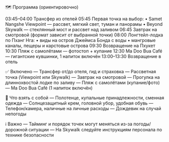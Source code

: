 🗺️ Программа (ориентировочно)

03:45–04:00 Трансфер из отелей
05:45 Первая точка на выбор:
      • Samet Nangshe Viewpoint — рассвет, мягкий свет, туман и панорамы
      • Beyond Skywalk — стеклянный мост и рассвет над заливом
06:45 Завтрак на смотровой (формат зависит от выбранной точки)
08:00 Лонгтейл-лодка по Пханг Нга:
      • виды на остров Джеймса Бонда с воды
      • мангровые каналы, пещеры и карстовые острова
09:30 Возвращение на Пхукет
10:30 Пляж с самолётами — фотостоп + купание
12:30 Ma Doo Bua Café — гигантские кувшинки, 1 напиток включён
13:00–13:30 Возвращение в отель

✅ Включено
— Трансфер от/до отеля, гид и страховка
— Рассветная точка (Viewpoint или Skywalk)
— Завтрак на смотровой
— Прогулка на длиннохвостой лодке по заливу
— Пляж с самолётами (купание/фото)
— Ma Doo Bua Café (1 напиток включён)

🎒 Что взять с собой
— Полотенце, купальные принадлежности, сменная одежда
— Солнцезащитный крем, головной убор, удобная обувь
— Телефон/камера, наличные на личные расходы
— Дождевик на случай непогоды

ℹ️ Важно
— Тайминг и порядок точек могут меняться из-за погоды/дорожной ситуации
— На Skywalk следуйте инструкциям персонала по технике безопасности
